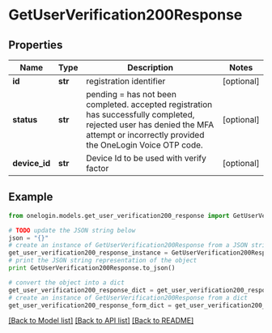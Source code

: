 # GetUserVerification200Response


## Properties
Name | Type | Description | Notes
------------ | ------------- | ------------- | -------------
**id** | **str** | registration identifier | [optional] 
**status** | **str** | pending &#x3D; has not been completed. accepted registration has successfully completed, rejected user has denied the MFA attempt or incorrectly provided the OneLogin Voice OTP code. | [optional] 
**device_id** | **str** | Device Id to be used with verify factor | [optional] 

## Example

```python
from onelogin.models.get_user_verification200_response import GetUserVerification200Response

# TODO update the JSON string below
json = "{}"
# create an instance of GetUserVerification200Response from a JSON string
get_user_verification200_response_instance = GetUserVerification200Response.from_json(json)
# print the JSON string representation of the object
print GetUserVerification200Response.to_json()

# convert the object into a dict
get_user_verification200_response_dict = get_user_verification200_response_instance.to_dict()
# create an instance of GetUserVerification200Response from a dict
get_user_verification200_response_form_dict = get_user_verification200_response.from_dict(get_user_verification200_response_dict)
```
[[Back to Model list]](../README.md#documentation-for-models) [[Back to API list]](../README.md#documentation-for-api-endpoints) [[Back to README]](../README.md)


